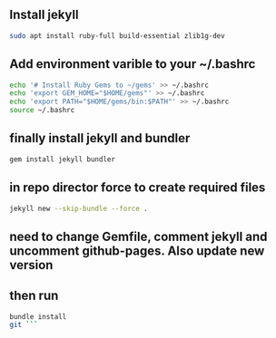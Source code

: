 ## Install jekyll

```bash
sudo apt install ruby-full build-essential zlib1g-dev
```

## Add environment varible to your ~/.bashrc

```bash
echo '# Install Ruby Gems to ~/gems' >> ~/.bashrc
echo 'export GEM_HOME="$HOME/gems"' >> ~/.bashrc
echo 'export PATH="$HOME/gems/bin:$PATH"' >> ~/.bashrc
source ~/.bashrc
```

## finally install jekyll and bundler
```bash
gem install jekyll bundler
```
## in repo director force to create required files
```bash
jekyll new --skip-bundle --force .
```

## need to change Gemfile, comment jekyll and uncomment github-pages. Also update new version

## then run 
```bash
bundle install
git ```